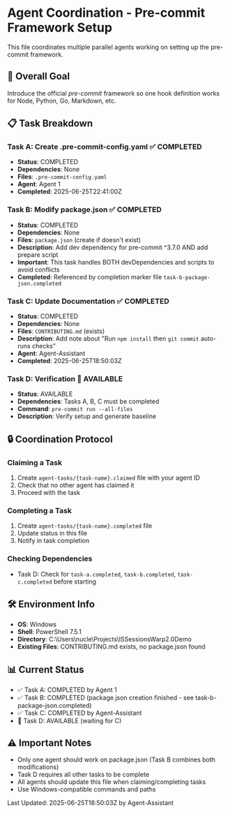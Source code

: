 # Agent Coordination - Pre-commit Framework Setup

This file coordinates multiple parallel agents working on setting up the pre-commit framework.

## 🎯 Overall Goal
Introduce the official *pre-commit* framework so one hook definition works for Node, Python, Go, Markdown, etc.

## 📋 Task Breakdown

### Task A: Create .pre-commit-config.yaml ✅ COMPLETED
- **Status**: COMPLETED
- **Dependencies**: None
- **Files**: `.pre-commit-config.yaml`
- **Agent**: Agent 1
- **Completed**: 2025-06-25T22:41:00Z

### Task B: Modify package.json ✅ COMPLETED
- **Status**: COMPLETED
- **Dependencies**: None
- **Files**: `package.json` (create if doesn't exist)
- **Description**: Add dev dependency for pre-commit ^3.7.0 AND add prepare script
- **Important**: This task handles BOTH devDependencies and scripts to avoid conflicts
- **Completed**: Referenced by completion marker file `task-b-package-json.completed`

### Task C: Update Documentation ✅ COMPLETED
- **Status**: COMPLETED  
- **Dependencies**: None
- **Files**: `CONTRIBUTING.md` (exists)
- **Description**: Add note about "Run `npm install` then `git commit` auto-runs checks"
- **Agent**: Agent-Assistant
- **Completed**: 2025-06-25T18:50:03Z

### Task D: Verification 🔄 AVAILABLE
- **Status**: AVAILABLE
- **Dependencies**: Tasks A, B, C must be completed
- **Command**: `pre-commit run --all-files`
- **Description**: Verify setup and generate baseline

## 🔒 Coordination Protocol

### Claiming a Task
1. Create `agent-tasks/{task-name}.claimed` file with your agent ID
2. Check that no other agent has claimed it
3. Proceed with the task

### Completing a Task
1. Create `agent-tasks/{task-name}.completed` file
2. Update status in this file
3. Notify in task completion

### Checking Dependencies
- Task D: Check for `task-a.completed`, `task-b.completed`, `task-c.completed` before starting

## 🛠️ Environment Info
- **OS**: Windows
- **Shell**: PowerShell 7.5.1
- **Directory**: C:\Users\nucle\Projects\ISSessionsWarp2.0Demo
- **Existing Files**: CONTRIBUTING.md exists, no package.json found

## 📊 Current Status
- ✅ Task A: COMPLETED by Agent 1
- ✅ Task B: COMPLETED (package.json creation finished - see task-b-package-json.completed)
- ✅ Task C: COMPLETED by Agent-Assistant
- 🔄 Task D: AVAILABLE (waiting for C)

## ⚠️ Important Notes
- Only one agent should work on package.json (Task B combines both modifications)
- Task D requires all other tasks to be complete
- All agents should update this file when claiming/completing tasks
- Use Windows-compatible commands and paths

Last Updated: 2025-06-25T18:50:03Z by Agent-Assistant
